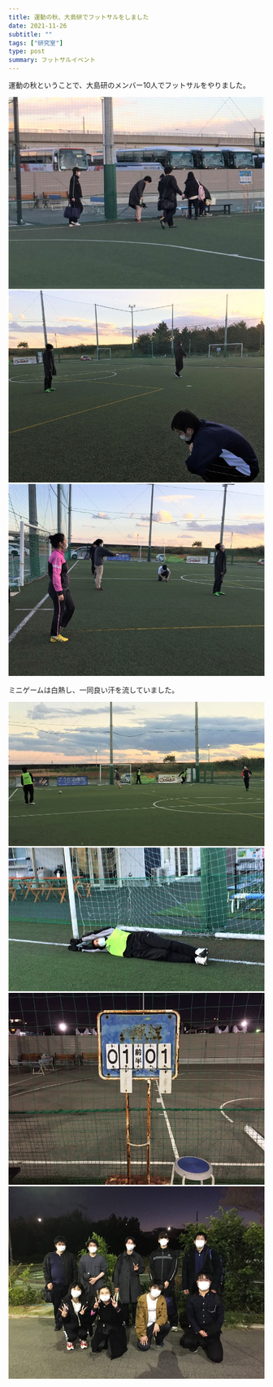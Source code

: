 ```yaml
---
title: 運動の秋、大島研でフットサルをしました
date: 2021-11-26
subtitle: ""
tags: ["研究室"]
type: post
summary: フットサルイベント
---
```


運動の秋ということで、大島研のメンバー10人でフットサルをやりました。

![](img0.jpg)
![](img2.jpg)
![](img3.jpg)

ミニゲームは白熱し、一同良い汗を流していました。

![](img4.jpg)
![](img1.jpg)
![](img5.jpg)
![](img6.jpg)
  



<!-- 1. 論文採録バージョン -->
<!-- [第一著者]さんの論文が「[学会フルネーム]」に採録されました。 -->

<!-- [公式Webページ](学会公式ページTopのURL) -->


<!-- 書誌情報。書式はPublicationsを参考。変にコードブロックとかで囲まなくてOK -->


<!-- [年月日]に発表予定 -->



<!-- 2. 論文発表済みバージョン -->
<!-- [第一著者]さんが「[学会フルネーム]」で発表しました。 -->

<!-- [公式Webページ](学会公式ページTopのURL) -->


<!-- 書誌情報。書式はPublicationsを参考。変にコードブロックとかで囲まなくてOK -->


<!-- 3. 論文受賞バージョン -->
<!-- [第一著者]さんの論文が「[学会フルネーム]」で「[受賞名]」を受賞しました -->

<!-- [公式Webページ](学会公式ページTopのURL) -->


<!-- 書誌情報。書式はPublicationsを参考。変にコードブロックとかで囲まなくてOK -->

<!-- 同学会複数名の場合は並べて良い感じにして -->